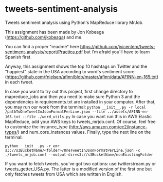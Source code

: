 # tweets-sentiment-analysis
Tweets sentiment analysis using Python's MapReduce library MrJob.

This assignment has been made by Jon Kobeaga (https://github.com/jkobeaga) and me.

You can find a proper "readme" here https://github.com/jvicentem/tweets-sentiment-analysis/report/Practica.pdf but I'm afraid you'll have to learn Spanish first.

Anyway, this assignment shows the top 10 hashtags on Twitter and the "happiest" state in the USA according to word's sentiment score (https://github.com/fnielsen/afinn/blob/master/afinn/data/AFINN-en-165.txt) in each tweet. 

In case you want to try out this project, first change directory to mapreduce_jobs and then you need to make sure Python 3 and the dependencies in requirements.txt are installed in your computer. After that, you may run our work from the terminal: ```
python __init__.py -r local /pathToOneTweetInJsonFormatPerLine.json --file ../assets/AFINN-en-165.txt --file ./word_utils.py ```
In case you want run this in AWS Elastic MapReduce, add your AWS keys to tweets_mrjob.conf. Of course, feel free to customize the instance_type (http://aws.amazon.com/ec2/instance-types/) and num_core_instances values. Finally, type the next line on the terminal:  
```
python __init__.py -r emr s3://s3BucketName/<folder>/OneTweetInJsonFormatPerLine.json -c ./tweets_mrjob.conf --output-dir=s3://s3BucketName/nonExistingFolder
```

If you want to fetch tweets, you've got two options: use twitterstream.py or tweets_getter_USA.py. The latter is a modified version of the first one but only fetches tweets from USA which are written in English.
 
